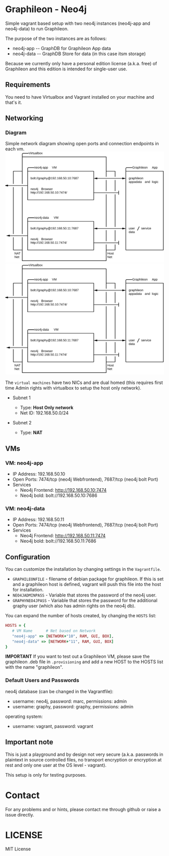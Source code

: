 # Graphileon - Neo4j
Simple vagrant based setup with two neo4j instances (neo4j-app and neo4j-data) to run Graphileon.

The purpose of the two instances are as follows:
- neo4j-app -- GraphDB for Graphileon App data
- neo4j-data -- GraphDB Store for data (in this case itsm storage)

Because we currently only have a personal edition license (a.k.a. free) of Graphileon and this edition is intended for single-user use.

## Requirements
You need to have Virtualbox and Vagrant installed on your machine and that's it.

## Networking

### Diagram
Simple network diagram showing open ports and connection endpoints in each vm.
![Alt text](./network-diagram.svg)
<img src="./network-diagram.svg">

The `virtual machines` have two NICs and are dual homed (this requires first time Admin rights with virtualbox to setup the host only network).

- Subnet 1
  - Type: **Host Only network**
  - Net ID: 192.168.50.0/24

- Subnet 2
  - Type: **NAT**

## VMs
### VM: neo4j-app
- IP Address: 192.168.50.10
- Open Ports: 7474/tcp (neo4j Webfrontend), 7687/tcp (neo4j bolt Port)
- Services
  - Neo4j Frontend: http://192.168.50.10:7474
  - Neo4j bold: bolt://192.168.50.10:7686

### VM: neo4j-data
- IP Address: 192.168.50.11
- Open Ports: 7474/tcp (neo4j Webfrontend), 7687/tcp (neo4j bolt Port)
- Services
  - Neo4j Frontend: http://192.168.50.11:7474
  - Neo4j bold: bolt://192.168.50.11:7686

## Configuration
You can customize the installation by changing settings in the `Vagrantfile`.

- `GRAPHILEONFILE` - filename of debian package for graphileon. If this is set and a graphileon host is defined, vagrant will push this file into the host for installation.
- `NEO4JADMINPASS` - Variable that stores the password of the neo4j user.
- `GRAPHYNEO4JPASS` - Variable that stores the password for the additional graphy user (which also has admin rights on the neo4j db).

You can expand the number of hosts created, by changing the `HOSTS` list:
```ruby
HOSTS = {
   # VM Name      # Net based on Network
   "neo4j-app" => [NETWORK+"10", RAM, GUI, BOX],
   "neo4j-data" => [NETWORK+"11", RAM, GUI, BOX]
}
```
**IMPORTANT**
If you want to test out a Graphileon VM, please save the graphileon .deb file in `.provisioning` and add a new HOST to the HOSTS list with the name "graphileon".

### Default Users and Passwords
neo4j database (can be changed in the Vagrantfile):
- username: neo4j, password: marc, permissions: admin
- username: graphy, password: graphy, permissions: admin

operating system:
- username: vagrant, password: vagrant

## Important note
This is just a playground and by design not very secure (a.k.a. passwords in plaintext in source controlled files, no transport encryption or encryption at rest and only one user at the OS level - vagrant).

This setup is only for testing purposes.

# Contact
For any problems and or hints, please contact me through github or raise a issue directly.

# LICENSE
MIT License
